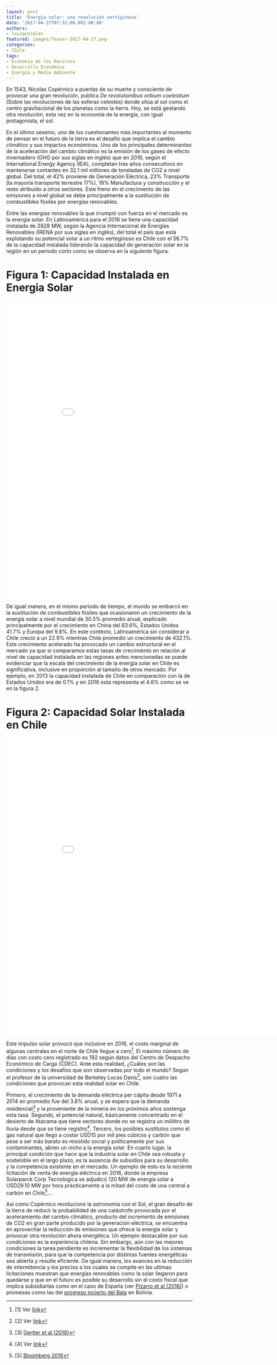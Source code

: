 ```yaml
---
layout: post
title: 'Energía solar: una revolución vertiginosa'
date: '2017-04-27T07:32:00.002-08:00'
authors:
- luisgonzales
featured: images/Teaser-2017-04-27.png
categories:
- Chile
tags:
- Economia de los Recursos
- Desarrollo Económico
- Energía y Medio Ambiente
---
```

En 1543, Nicolas Copérnico a puertas de su muerte y consciente de provocar una gran revolución, publica *De revolutionibus orbium coelestium* (Sobre las revoluciones de las esferas celestes) donde sitúa al sol como el centro gravitacional de los planetas como la tierra. Hoy, se está gestando otra revolución, esta vez en la economía de la energía, con igual protagonista, el sol.

En el último sexenio, uno de los cuestionantes más importantes al momento de pensar en el futuro de la tierra es el desafío que implica el cambio climático y sus impactos económicos. Uno de los principales determinantes de la aceleración del cambio climático es la emisión de los gases de efecto invernadero (GHG por sus siglas en inglés) que en 2016, según el International Energy Agency (IEA),  completan tres años consecutivos en mantenerse contantes en 32.1 mil millones de toneladas de CO2 a nivel global.  Del total, el 42% proviene de Generación Eléctrica, 23% Transporte (la mayoría transporte terrestre 17%), 19% Manufactura y construcción y el resto atribuido a otros sectores. Este freno en el crecimiento de las emisiones a nivel global se debe principalmente a la sustitución de combustibles fósiles por energías renovables.

Entre las energías renovables la que irrumpió con fuerza en el mercado es la energía solar. En Latinoamérica para el 2016 se tiene una capacidad instalada de 2828 MW, según la Agencia Internacional de Energías Renovables (IRENA por sus siglas en inglés), del total el país que está explotando su potencial solar a un ritmo verteginoso es Chile con el 56.7% de la capacidad instalada  liderando la capacidad de generación solar en la región en un periodo corto como se observa en la siguiente figura.

# Figura 1: Capacidad Instalada en Energia Solar
<div class="frame-container">
<iframe width="900" height="800" frameborder="0" scrolling="no" src="//plot.ly/~faro/144.embed"></iframe>
</div>

<p></p>

De igual manera, en el mismo periodo de tiempo, el mundo se embarcó en la sustitución de combustibles fósiles que ocasionaron un crecimiento de la energía solar a nivel mundial de 30.5% promedio anual, explicado principalmente por el crecimiento en China del 83.6%, Estados Unidos 41.7% y Europa del 9.8%. En este contexto, Latinoamérica sin considerar a Chile creció a un 22.9% mientras Chile  promedió un crecimiento de 432.1%. Este crecimiento acelerado ha provocado un cambio estructural en el mercado ya que si comparamos estas tasas de crecimiento en relación al nivel de capacidad instalada en las regiones antes mencionadas se puede evidenciar que la escala del crecimiento de la energía solar en Chile es significativa, inclusive en proporción al tamaño de otros mercado. Por ejemplo, en 2013 la capacidad instalada de Chile en comparación con la de Estados Unidos era de 0.1% y en 2016 esta representa el 4.6% como se ve en la figura 2.

# Figura 2: Capacidad Solar Instalada en Chile
<div class="frame-container">
<iframe width="900" height="800" frameborder="0" scrolling="no" src="//plot.ly/~faro/146.embed"></iframe>
</div>

<p></p>

Este impulso solar provocó que inclusive en 2016, el costo marginal de algunas centrales en el norte de Chile llegue a cero[^1].  El máximo número de días con costo cero registrado es 192 según datos del Centro de Despacho Económico de Carga  (CDEC). Ante esta realidad, ¿Cuáles son las condiciones y los desafíos que son observadas por todo el mundo? Según el profesor de la universidad de Berkeley  Lucas Davis[^2], son cuatro las condiciones que provocan esta realidad solar en Chile.

Primero, el crecimiento de la demanda eléctrica per cápita desde 1971 a 2014 en promedio fue del 3.8% anual, y se espera que la demanda residencial[^3] y la proveniente de la minería en los próximos años sostenga esta tasa. Segundo, el potencial natural, básicamente concentrado en el desierto de Atacama que tiene sectores donde no se registra un mililitro de lluvia desde que se tiene registro[^4]. Tercero, los posibles sustitutos como el gas natural que llegó a costar USD15 por mil pies cúbicos y  carbón que pese a ser más barato es resistido social y políticamente por sus contaminantes, abren un nicho a la energía solar. En cuarto lugar, la principal condición que hace que la industria solar en Chile sea robusta y sostenible en el largo plazo, es la ausencia de subsidios para su desarrollo y la competencia existente en el mercado. Un ejemplo de esto es la reciente licitación de venta de energía eléctrica en 2016, donde la empresa Solarparck Corp Tecnologica se adjudicó 120 MW de energía solar a USD29.10 MW por hora prácticamente a la mitad del costo de una central a carbón en Chile[^5]...   

Así como Copérnico revolucionó la astronomía con el Sol, el gran desafío de la tierra de reducir la probabilidad de una catástrofe provocada por el aceleramiento del cambio climático, producto del incremento de emisiones de CO2 en gran parte producido por la generación eléctrica, se encuentra en aprovechar la reducción de emisiones que ofrece la energía solar y provocar otra revolución ahora energética. Un ejemplo destacable por sus condiciones es la experiencia chilena.
Sin embargo, aún con las mejores condiciones la tarea pendiente es incrementar la flexibilidad de los sistemas de transmisión, para que la competencia por distintas fuentes energéticas sea abierta y resulte eficiente. De igual manera, los avances en la reducción de intermitencia y los precios a los cuales se compite en las ultimas licitaciones muestran que energías renovables como la solar llegaron para quedarse y que en el futuro es posible su desarrollo sin el costo fiscal que implica subsidiarlas como en el caso de España (ver [Pizarro et al (2016)](http://www.transrisk-project.eu/sites/default/files/Documents/D3_2_CaseStudy_Spain.pdf)) o promesas como las del [progreso incierto del Bala](http://www.faroeconomics.org/bolivia/El-progreso-incierto-el-bala.html) en Bolivia.

[^1]: [1] Ver [link](https://www.bloomberg.com/news/articles/2016-06-01/chile-has-so-much-solar-energy-it-s-giving-it-away-for-free)
[^2]: [2] Ver [link](https://energyathaas.wordpress.com/author/lucaswdavis/)
[^3]: [3] [Gertler et al (2016)](https://www.aeaweb.org/articles?id=10.1257/aer.20131455)
[^4]: [4] Ver [link](http://sunmetrix.com/where-is-the-best-location-on-earth-for-solar-energy/)
[^5]: [5] [Bloomberg 2016](https://www.bloomberg.com/news/articles/2016-08-19/solar-sells-in-chile-for-cheapest-ever-at-half-the-price-of-coal)
